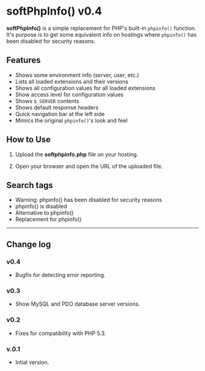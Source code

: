 # softPhpInfo() v0.4

**softPhpInfo()** is a simple replacement for PHP's built-in `phpinfo()` function. It's purpose is to get some equivalent info on hostings where `phpinfo()` has been disabled for security reasons.

## Features

* Shows some environment info (server, user, etc.)
* Lists all loaded extensions and their versions
* Shows all configuration values for all loaded extensions
* Show access level for configuration values
* Shows `$_SERVER` contents
* Shows default response headers
* Quick navigation bar at the left side
* Mimics the original `phpinfo()`'s look and feel

## How to Use

1. Upload the **softphpinfo.php** file on your hosting.

2. Open your browser and open the URL of the uploaded file.

## Search tags

* Warning: phpinfo() has been disabled for security reasons
* phpinfo() is disabled
* Alternative to phpinfo()
* Replacement for phpinfo()

---

## Change log

### v0.4

 * Bugfix for detecting error reporting.

### v0.3

 * Show MySQL and PDO database server versions.

### v0.2

 * Fixes for compatibility with PHP 5.3.

### v.0.1

 * Intial version.
